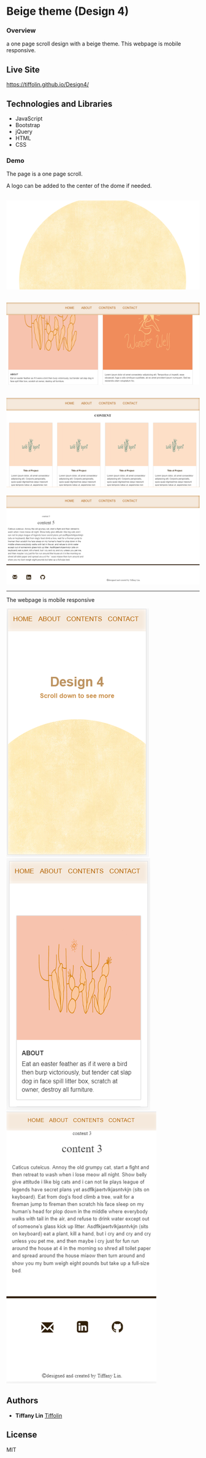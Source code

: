 # Beige theme (Design 4)
### Overview
a one page scroll design with a beige theme. This webpage is mobile responsive.

## Live Site
https://tiffolin.github.io/Design4/

## Technologies and Libraries

* JavaScript
* Bootstrap
* jQuery
* HTML
* CSS

### Demo
The page is a one page scroll. 

A logo can be added to the center of the dome if needed. 

![](appScreenshots/1.PNG)   
---
![](appScreenshots/3.PNG)     
---
![](appScreenshots/5.PNG) 
---
![](appScreenshots/6.PNG) 


---
 
The webpage is mobile responsive

![](appScreenshots/2.PNG)   
![](appScreenshots/4.PNG)  
![](appScreenshots/7.PNG) 

## Authors
* **Tiffany Lin**         [Tiffolin](https://github.com/Tiffolin)


## License
MIT
